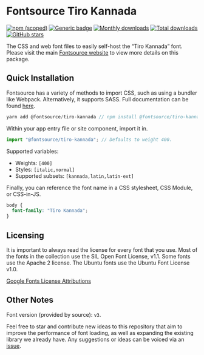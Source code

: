 # Fontsource Tiro Kannada

[![npm (scoped)](https://img.shields.io/npm/v/@fontsource/tiro-kannada?color=brightgreen)](https://www.npmjs.com/package/@fontsource/tiro-kannada) [![Generic badge](https://img.shields.io/badge/fontsource-passing-brightgreen)](https://github.com/fontsource/fontsource) [![Monthly downloads](https://badgen.net/npm/dm/@fontsource/tiro-kannada)](https://github.com/fontsource/fontsource) [![Total downloads](https://badgen.net/npm/dt/@fontsource/tiro-kannada)](https://github.com/fontsource/fontsource) [![GitHub stars](https://img.shields.io/github/stars/fontsource/fontsource.svg?style=social&label=Star)](https://github.com/fontsource/fontsource/stargazers)

The CSS and web font files to easily self-host the “Tiro Kannada” font. Please visit the main [Fontsource website](https://fontsource.org/fonts/tiro-kannada) to view more details on this package.

## Quick Installation

Fontsource has a variety of methods to import CSS, such as using a bundler like Webpack. Alternatively, it supports SASS. Full documentation can be found [here](https://fontsource.org/docs/introduction).

```javascript
yarn add @fontsource/tiro-kannada // npm install @fontsource/tiro-kannada
```

Within your app entry file or site component, import it in.

```javascript
import "@fontsource/tiro-kannada"; // Defaults to weight 400.
```

Supported variables:

- Weights: `[400]`
- Styles: `[italic,normal]`
- Supported subsets: `[kannada,latin,latin-ext]`

Finally, you can reference the font name in a CSS stylesheet, CSS Module, or CSS-in-JS.

```css
body {
  font-family: "Tiro Kannada";
}
```

## Licensing

It is important to always read the license for every font that you use.
Most of the fonts in the collection use the SIL Open Font License, v1.1. Some fonts use the Apache 2 license. The Ubuntu fonts use the Ubuntu Font License v1.0.

[Google Fonts License Attributions](https://fonts.google.com/attribution)

## Other Notes

Font version (provided by source): `v3`.

Feel free to star and contribute new ideas to this repository that aim to improve the performance of font loading, as well as expanding the existing library we already have. Any suggestions or ideas can be voiced via an [issue](https://github.com/fontsource/fontsource/issues).
